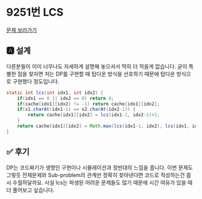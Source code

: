 # 9251번 LCS
[문제 보러가기](https://www.acmicpc.net/problem/9251)

## 🅰 설계
다른분들이 이미 너무나도 자세하게 설명해 놓으셔서 딱히 더 적을게 없습니다.
굳이 특별한 점을 찾자면 저는 DP를 구현할 때 탑다운 방식을 선호하기 때문에
탑다운 방식으로 구현했다 정도입니다.

```java 
static int lcs(int idx1, int idx2) {
    if(idx1 == 0 || idx2 == 0) return 0;
    if(cache[idx1][idx2] != -1) return cache[idx1][idx2];
    if(s1.charAt(idx1-1) == s2.charAt(idx2-1)) {
        return cache[idx1][idx2] = lcs(idx1-1, idx2-1)+1;
    }
    return cache[idx1][idx2] = Math.max(lcs(idx1-1, idx2), lcs(idx1, idx2-1));
}
```

## ✅ 후기
DP는 코드짜기가 생명인 구현이나 시물레이션과 정반대의 느낌을 줍니다.
이번 문제도 그렇듯 전체문제와 Sub-problem의 관계만 정확히 찾아낸다면 
코드로 작성하는건 몹시 수월하달까요. 사실 lcs는 파생된 어려운 문제들도
많기 때문에 시간 여유가 있을 때 더 풀어보고 싶습니다.